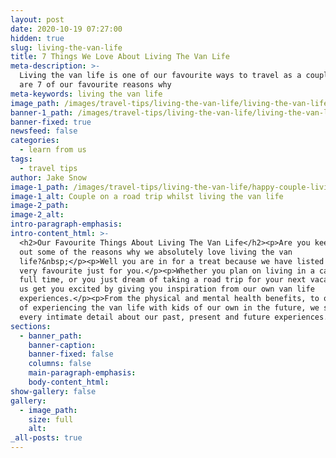 ```yaml
---
layout: post
date: 2020-10-19 07:27:00
hidden: true
slug: living-the-van-life
title: 7 Things We Love About Living The Van Life
meta-description: >-
  Living the van life is one of our favourite ways to travel as a couple. Here
  are 7 of our favourite reasons why
meta-keywords: living the van life
image_path: /images/travel-tips/living-the-van-life/living-the-van-life-on-a-road-trip.JPG
banner-1_path: /images/travel-tips/living-the-van-life/living-the-van-life-on-a-road-trip.JPG
banner-fixed: true
newsfeed: false
categories:
  - learn from us
tags:
  - travel tips
author: Jake Snow
image-1_path: /images/travel-tips/living-the-van-life/happy-couple-living-the-van-life.JPG
image-1_alt: Couple on a road trip whilst living the van life
image-2_path:
image-2_alt:
intro-paragraph-emphasis:
intro-content_html: >-
  <h2>Our Favourite Things About Living The Van Life</h2><p>Are you keen to find
  out some of the reasons why we absolutely love living the van
  life?&nbsp;</p><p>Well you are in for a treat because we have listed 7 of our
  very favourite just for you.</p><p>Whether you plan on living in a campervan
  full time, or you just dream of taking a road trip for your next vacation, let
  us get you excited by giving you inspiration from our own van life
  experiences.</p><p>From the physical and mental health benefits, to our dreams
  of experiencing the van life with kids of our own in the future, we share
  every intimate detail about our past, present and future experiences.</p>
sections:
  - banner_path:
    banner-caption:
    banner-fixed: false
    columns: false
    main-paragraph-emphasis:
    body-content_html:
show-gallery: false
gallery:
  - image_path:
    size: full
    alt:
_all-posts: true
---
```


